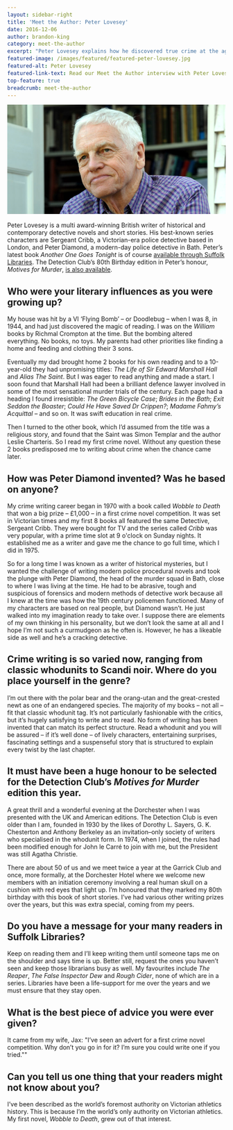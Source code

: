 ```yaml
---
layout: sidebar-right
title: 'Meet the Author: Peter Lovesey'
date: 2016-12-06
author: brandon-king
category: meet-the-author
excerpt: "Peter Lovesey explains how he discovered true crime at the age of 8 after his family's home was hit by a Doodlebug, how his crime-writing career began with winning a competition, and why you should submit stock suggestions to your local library service."
featured-image: /images/featured/featured-peter-lovesey.jpg
featured-alt: Peter Lovesey
featured-link-text: Read our Meet the Author interview with Peter Lovesey
top-feature: true
breadcrumb: meet-the-author
---
```


![Peter Lovesey](/images/featured/featured-peter-lovesey.jpg)

Peter Lovesey is a multi award-winning British writer of historical and contemporary detective novels and short stories. His best-known series characters are Sergeant Cribb, a Victorian-era police detective based in London, and Peter Diamond, a modern-day police detective in Bath. Peter’s latest book <cite>Another One Goes Tonight</cite> is of course [available through Suffolk Libraries](https://suffolk.spydus.co.uk/cgi-bin/spydus.exe/ENQ/OPAC/BIBENQ?BRN=1984160). The Detection Club’s 80th Birthday edition in Peter’s honour, <cite>Motives for Murder</cite>, [is also available](https://suffolk.spydus.co.uk/cgi-bin/spydus.exe/ENQ/OPAC/BIBENQ?BRN=2055321).

## Who were your literary influences as you were growing up?

My house was hit by a VI ‘Flying Bomb’ – or Doodlebug – when I was 8, in 1944, and had just discovered the magic of reading. I was on the <cite>William</cite> books by Richmal Crompton at the time. But the bombing altered everything. No books, no toys. My parents had other priorities like finding a home and feeding and clothing their 3 sons.

Eventually my dad brought home 2 books for his own reading and to a 10-year-old they had unpromising titles: <cite>The Life of Sir Edward Marshall Hall</cite> and <cite>Alias The Saint</cite>. But I was eager to read anything and made a start. I soon found that Marshall Hall had been a brilliant defence lawyer involved in some of the most sensational murder trials of the century. Each page had a heading I found irresistible: <cite>The Green Bicycle Case</cite>; <cite>Brides in the Bath</cite>; <cite>Exit Seddon the Boaster</cite>; <cite>Could He Have Saved Dr Crippen?</cite>; <cite>Madame Fahmy’s Acquittal</cite> – and so on. It was swift education in real crime.

Then I turned to the other book, which I’d assumed from the title was a religious story, and found that the Saint was Simon Templar and the author Leslie Charteris. So I read my first crime novel. Without any question these 2 books predisposed me to writing about crime when the chance came later.

## How was Peter Diamond invented? Was he based on anyone?

My crime writing career began in 1970 with a book called <cite>Wobble to Death</cite> that won a big prize – £1,000 – in a first crime novel competition. It was set in Victorian times and my first 8 books all featured the same Detective, Sergeant Cribb. They were bought for TV and the series called <cite>Cribb</cite> was very popular, with a prime time slot at 9 o'clock on Sunday nights. It established me as a writer and gave me the chance to go full time, which I did in 1975.

So for a long time I was known as a writer of historical mysteries, but I wanted the challenge of writing modern police procedural novels and took the plunge with Peter Diamond, the head of the murder squad in Bath, close to where I was living at the time. He had to be abrasive, tough and suspicious of forensics and modern methods of detective work because all I knew at the time was how the 19th century policemen functioned. Many of my characters are based on real people, but Diamond wasn’t. He just walked into my imagination ready to take over. I suppose there are elements of my own thinking in his personality, but we don’t look the same at all and I hope I’m not such a curmudgeon as he often is. However, he has a likeable side as well and he’s a cracking detective.

## Crime writing is so varied now, ranging from classic whodunits to Scandi noir. Where do you place yourself in the genre?

I’m out there with the polar bear and the orang-utan and the great-crested newt as one of an endangered species. The majority of my books – not all – fit that classic whodunit tag. It’s not particularly fashionable with the critics, but it’s hugely satisfying to write and to read. No form of writing has been invented that can match its perfect structure. Read a whodunit and you will be assured – if it’s well done – of lively characters, entertaining surprises, fascinating settings and a suspenseful story that is structured to explain every twist by the last chapter.

## It must have been a huge honour to be selected for the Detection Club’s <cite>Motives for Murder</cite> edition this year.

A great thrill and a wonderful evening at the Dorchester when I was presented with the UK and American editions. The Detection Club is even older than I am, founded in 1930 by the likes of Dorothy L. Sayers, G. K. Chesterton and Anthony Berkeley as an invitation–only society of writers who specialised in the whodunit form. In 1974, when I joined, the rules had been modified enough for John le Carré to join with me, but the President was still Agatha Christie.

There are about 50 of us and we meet twice a year at the Garrick Club and once, more formally, at the Dorchester Hotel where we welcome new members with an initiation ceremony involving a real human skull on a cushion with red eyes that light up. I’m honoured that they marked my 80th birthday with this book of short stories. I’ve had various other writing prizes over the years, but this was extra special, coming from my peers.

## Do you have a message for your many readers in Suffolk Libraries?

Keep on reading them and I’ll keep writing them until someone taps me on the shoulder and says time is up. Better still, request the ones you haven’t seen and keep those librarians busy as well. My favourites include <cite>The Reaper</cite>, <cite>The False Inspector Dew</cite> and <cite>Rough Cider</cite>, none of which are in a series. Libraries have been a life-support for me over the years and we must ensure that they stay open.

## What is the best piece of advice you were ever given?

It came from my wife, Jax: "I’ve seen an advert for a first crime novel competition. Why don’t you go in for it? I’m sure you could write one if you tried.""

## Can you tell us one thing that your readers might not know about you?

I’ve been described as the world’s foremost authority on Victorian athletics history. This is because I’m the world’s only authority on Victorian athletics. My first novel, <cite>Wobble to Death</cite>, grew out of that interest.
